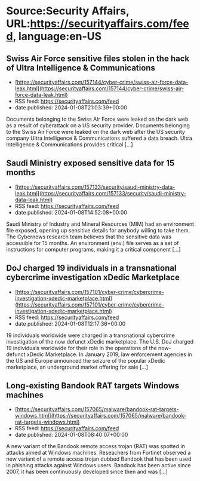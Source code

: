 # Source:Security Affairs, URL:https://securityaffairs.com/feed, language:en-US

## Swiss Air Force sensitive files stolen in the hack of Ultra Intelligence & Communications
 - [https://securityaffairs.com/157144/cyber-crime/swiss-air-force-data-leak.html](https://securityaffairs.com/157144/cyber-crime/swiss-air-force-data-leak.html)
 - RSS feed: https://securityaffairs.com/feed
 - date published: 2024-01-08T21:03:39+00:00

Documents belonging to the Swiss Air Force were leaked on the dark web as a result of cyberattack on a US security provider. Documents belonging to the Swiss Air Force were leaked on the dark web after the US security company Ultra Intelligence &#38; Communications suffered a data breach. Ultra Intelligence &#38; Communications provides critical [&#8230;]

## Saudi Ministry exposed sensitive data for 15 months
 - [https://securityaffairs.com/157133/security/saudi-ministry-data-leak.html](https://securityaffairs.com/157133/security/saudi-ministry-data-leak.html)
 - RSS feed: https://securityaffairs.com/feed
 - date published: 2024-01-08T14:52:08+00:00

Saudi Ministry of Industry and Mineral Resources (MIM) had an environment file exposed, opening up sensitive details for anybody willing to take them. The Cybernews research team believes that the sensitive data was accessible for 15 months. An environment (env.) file serves as a set of instructions for computer programs, making it a critical component [&#8230;]

## DoJ charged 19 individuals in a transnational cybercrime investigation xDedic Marketplace
 - [https://securityaffairs.com/157101/cyber-crime/cybercrime-investigation-xdedic-marketplace.html](https://securityaffairs.com/157101/cyber-crime/cybercrime-investigation-xdedic-marketplace.html)
 - RSS feed: https://securityaffairs.com/feed
 - date published: 2024-01-08T12:17:36+00:00

19 individuals worldwide were charged in a transnational cybercrime investigation of the now defunct xDedic marketplace. The U.S. DoJ charged 19 individuals worldwide for their role in the operations of the now-defunct xDedic Marketplace. In January 2019, law enforcement agencies in the US and Europe announced the seizure of the popular xDedic marketplace, an underground market offering for sale [&#8230;]

## Long-existing Bandook RAT targets Windows machines
 - [https://securityaffairs.com/157065/malware/bandook-rat-targets-windows.html](https://securityaffairs.com/157065/malware/bandook-rat-targets-windows.html)
 - RSS feed: https://securityaffairs.com/feed
 - date published: 2024-01-08T08:40:07+00:00

A new variant of the Bandook remote access trojan (RAT) was spotted in attacks aimed at Windows machines. Reseachers from Fortinet observed a new variant of a remote access trojan dubbed Bandook that has been used in phishing attacks against Windows users. Bandook has been active since 2007, it has been continuously developed since then and was [&#8230;]

